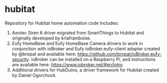 # hubitat
Repository for Hubitat home automation code
Includes:
1. Aeotec Siren 6 driver migrated from SmartThings to Hubitat and originally developed by krlaframboise.
2. Eufy HomeBase and Eufy HomeBase Camera drivers to work in conjunction with ioBroker and Eufy ioBroker.eufy-client 
adapter created by @bropat and available here:  https://github.com/bropat/ioBroker.eufy-security.
ioBroker can be installed on a Raspberry Pi, and instructions are available here: https://www.iobroker.net/#en/intro
3. Additional drivers for HubDuino, a driver framework for Hubitat created by Daniel Ogorchock. 
